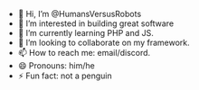 - 👋 Hi, I’m @HumansVersusRobots
- 👀 I’m interested in building great software
- 🌱 I’m currently learning PHP and JS.
- 💞️ I’m looking to collaborate on my framework.
- 📫 How to reach me: email/discord.
- 😄 Pronouns: him/he
- ⚡ Fun fact: not a penguin

<!---
humansversusrobots/humansversusrobots is a ✨ special ✨ repository because its `README.md` (this file) appears on your GitHub profile.
You can click the Preview link to take a look at your changes.
--->
